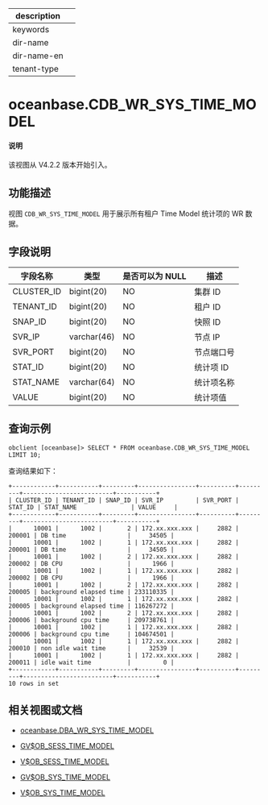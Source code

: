 |description||
|---|---|
|keywords||
|dir-name||
|dir-name-en||
|tenant-type||

# oceanbase.CDB_WR_SYS_TIME_MODEL

<main id="notice" type='explain'>
<h4>说明</h4>
<p>该视图从 V4.2.2 版本开始引入。</p>
</main>

## 功能描述

视图 `CDB_WR_SYS_TIME_MODEL` 用于展示所有租户 Time Model 统计项的 WR 数据。

## 字段说明

| **字段名称** | **类型**  | **是否可以为 NULL** | **描述**                               |
|------------|-------------|---------------------|----------------------------------------|
| CLUSTER_ID | bigint(20)  | NO   | 集群 ID     |
| TENANT_ID  | bigint(20)  | NO   | 租户 ID     |
| SNAP_ID    | bigint(20)  | NO   | 快照 ID      |
| SVR_IP     | varchar(46) | NO   | 节点 IP       |
| SVR_PORT   | bigint(20)  | NO   | 节点端口号        |
| STAT_ID    | bigint(20)  | NO   | 统计项 ID         |
| STAT_NAME  | varchar(64) | NO   | 统计项名称       |---待补充统计项名称
| VALUE      | bigint(20)  | NO   | 统计项值        |

## 查询示例

```shell
obclient [oceanbase]> SELECT * FROM oceanbase.CDB_WR_SYS_TIME_MODEL LIMIT 10;
```

查询结果如下：

```shell
+------------+-----------+---------+----------------+----------+---------+-------------------------+-----------+
| CLUSTER_ID | TENANT_ID | SNAP_ID | SVR_IP         | SVR_PORT | STAT_ID | STAT_NAME               | VALUE     |
+------------+-----------+---------+----------------+----------+---------+-------------------------+-----------+
|      10001 |      1002 |       2 | 172.xx.xxx.xxx |     2882 |  200001 | DB time                 |     34505 |
|      10001 |      1002 |       1 | 172.xx.xxx.xxx |     2882 |  200001 | DB time                 |     34505 |
|      10001 |      1002 |       2 | 172.xx.xxx.xxx |     2882 |  200002 | DB CPU                  |      1966 |
|      10001 |      1002 |       1 | 172.xx.xxx.xxx |     2882 |  200002 | DB CPU                  |      1966 |
|      10001 |      1002 |       2 | 172.xx.xxx.xxx |     2882 |  200005 | background elapsed time | 233110335 |
|      10001 |      1002 |       1 | 172.xx.xxx.xxx |     2882 |  200005 | background elapsed time | 116267272 |
|      10001 |      1002 |       2 | 172.xx.xxx.xxx |     2882 |  200006 | background cpu time     | 209738761 |
|      10001 |      1002 |       1 | 172.xx.xxx.xxx |     2882 |  200006 | background cpu time     | 104674501 |
|      10001 |      1002 |       1 | 172.xx.xxx.xxx |     2882 |  200010 | non idle wait time      |     32539 |
|      10001 |      1002 |       1 | 172.xx.xxx.xxx |     2882 |  200011 | idle wait time          |         0 |
+------------+-----------+---------+----------------+----------+---------+-------------------------+-----------+
10 rows in set
```

## 相关视图或文档

* [oceanbase.DBA_WR_SYS_TIME_MODEL](28700.dba_wr_sys_time_model-of-sys-tenant.md)

* [GV$OB_SESS_TIME_MODEL](../300.performance-view-of-sys-tenant/16800.gv-ob_sess_time_model-of-sys-tenant.md)

* [V$OB_SESS_TIME_MODEL](../300.performance-view-of-sys-tenant/16900.v-ob_sess_time_model-of-sys-tenant.md)

* [GV$OB_SYS_TIME_MODEL](../300.performance-view-of-sys-tenant/17000.gv-ob_sys_time_model-of-sys-tenant.md)

* [V$OB_SYS_TIME_MODEL](../300.performance-view-of-sys-tenant/17100.v-ob_sys_time_model-of-sys-tenant.md)
